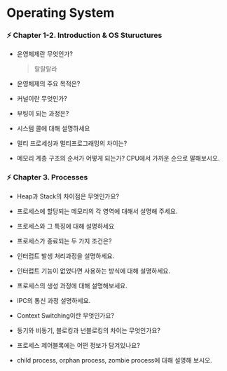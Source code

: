 # Operating System

### ⚡️ Chapter 1-2. Introduction & OS Stuructures

- 운영체제란 무엇인가?
  > 랄랄랄라

- 운영체제의 주요 목적은?
  >

- 커널이란 무엇인가?
  >

- 부팅이 되는 과정은?
  >

- 시스템 콜에 대해 설명하세요
  >

- 멀티 프로세싱과 멀티프로그래밍의 차이는?
  >

- 메모리 계층 구조의 순서가 어떻게 되는가? CPU에서 가까운 순으로 말해보시오.
  >

### ⚡️ Chapter 3. Processes

- Heap과 Stack의 차이점은 무엇인가요?
  >

- 프로세스에 할당되는 메모리의 각 영역에 대해서 설명해 주세요.
  >

- 프로세스와 그 특징에 대해 설명하세요
  >

- 프로세스가 종료되는 두 가지 조건은?
  >

- 인터럽트 발생 처리과정을 설명하세요.
  >

- 인터럽트 기능이 없었다면 사용하는 방식에 대해 설명하세요.
  >

- 프로세스의 생성 과정에 대해 설명해보세요.
  >

- IPC의 통신 과정 설명하세요.
  >

- Context Switching이란 무엇인가요?
  >

- 동기와 비동기, 블로킹과 넌블로킹의 차이는 무엇인가요?
  >

- 프로세스 제어블록에는 어떤 정보가 담겨있나요?
  >

- child process, orphan process, zombie process에 대해 설명해 보시오.
  >
